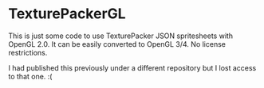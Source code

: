 # TexturePackerGL

This is just some code to use TexturePacker JSON spritesheets with OpenGL 2.0. It can be easily converted to OpenGL 3/4. No license restrictions.

I had published this previously under a different repository but I lost access to that one. :(
